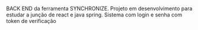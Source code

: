 BACK END da ferramenta SYNCHRONIZE. Projeto em desenvolvimento para estudar a junção de react e java spring. Sistema com login e senha com token de verificação
